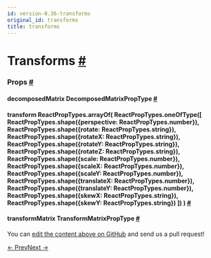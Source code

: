 ```yaml
---
id: version-0.36-transforms
original_id: transforms
title: transforms
---
```

<a id="content"></a><h1><a class="anchor" name="transforms"></a>Transforms <a class="hash-link" href="docs/transforms.html#transforms">#</a></h1><div><noscript></noscript><h3><a class="anchor" name="props"></a>Props <a class="hash-link" href="docs/transforms.html#props">#</a></h3><div class="props"><div class="prop"><h4 class="propTitle"><a class="anchor" name="decomposedmatrix"></a>decomposedMatrix <span class="propType">DecomposedMatrixPropType</span> <a class="hash-link" href="docs/transforms.html#decomposedmatrix">#</a></h4></div><div class="prop"><h4 class="propTitle"><a class="anchor" name="transform"></a>transform <span class="propType">ReactPropTypes.arrayOf(
  ReactPropTypes.oneOfType([
    ReactPropTypes.shape({perspective: ReactPropTypes.number}),
    ReactPropTypes.shape({rotate: ReactPropTypes.string}),
    ReactPropTypes.shape({rotateX: ReactPropTypes.string}),
    ReactPropTypes.shape({rotateY: ReactPropTypes.string}),
    ReactPropTypes.shape({rotateZ: ReactPropTypes.string}),
    ReactPropTypes.shape({scale: ReactPropTypes.number}),
    ReactPropTypes.shape({scaleX: ReactPropTypes.number}),
    ReactPropTypes.shape({scaleY: ReactPropTypes.number}),
    ReactPropTypes.shape({translateX: ReactPropTypes.number}),
    ReactPropTypes.shape({translateY: ReactPropTypes.number}),
    ReactPropTypes.shape({skewX: ReactPropTypes.string}),
    ReactPropTypes.shape({skewY: ReactPropTypes.string})
  ])
)</span> <a class="hash-link" href="docs/transforms.html#transform">#</a></h4></div><div class="prop"><h4 class="propTitle"><a class="anchor" name="transformmatrix"></a>transformMatrix <span class="propType">TransformMatrixPropType</span> <a class="hash-link" href="docs/transforms.html#transformmatrix">#</a></h4></div></div></div><p class="edit-page-block">You can <a target="_blank" href="https://github.com/facebook/react-native/blob/master/Libraries/StyleSheet/TransformPropTypes.js">edit the content above on GitHub</a> and send us a pull request!</p><div class="docs-prevnext"><a class="docs-prev" href="docs/layout-props.html#content">← Prev</a><a class="docs-next" href="docs/shadow-props.html#content">Next →</a></div>